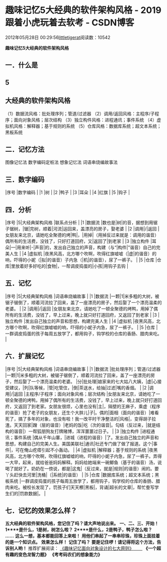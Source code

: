 
# 趣味记忆5大经典的软件架构风格 - 2019跟着小虎玩着去软考 - CSDN博客

2012年05月28日 00:29:56[littletigerat](https://me.csdn.net/littletigerat)阅读数：10542


**趣味记忆5大经典的软件架构风格**
## 一．什么是
## 5
## 大经典的软件架构风格
（1）数据流风格：批处理序列；管道/过滤器
（2）调用/返回风格：主程序/子程序；面向对象风格；层次结构
（3）独立构件风格：进程通讯；事件系统
（4）虚拟机风格：解释器；基于规则的系统
（5）仓库风格：数据库系统；超文本系统；黑板系统
## 二．记忆方法
图像记忆法
数字编码定桩法
想象记忆法
词语串烧编故事法
## 三．数字编码
|序号
|数字编码
|
|1
|树
|
|2
|鸭子
|
|3
|耳朵
|
|4
|红旗
|
|5
|钩子
|

## 四．分析
|序号
|5|大经典架构风格
|联系点分析
|
|1
|数据流
|数也是|树|的音，据想到用锯子锯树，|锯|完树，顺着|河流|运回来，盖漂亮的房子，娶老婆
|
|2
|调用|/|返回
|女朋友来北京，请她吃全聚德的烤|鸭|，|用掉|（用掉反过来就是：调用的谐音）偶所有的生活费，没钱了，只好打道回府，又|返回了|到老家
|
|3
|独立构件
|耳朵|—|用来听|-|声音|的，发出自己独立的声音，构建（与“|构件|”谐音）自己的完美人生
|
|4
|虚拟机
|夜黑风高，北方哪个吹啊，吹得红旗嘘嘘（|虚|的谐音）的响，吓得的小妮（|拟|的谐音）子内急（|机|的谐音），尿了一裤子。
|
|5
|仓库
|仓库|里放着好多好吃的|食物|，一帮调皮捣蛋的|小孩|用钩子去钩
|

## 五．记忆
|序号
|5|大经典架构风格
|词语串烧编故事
|
|1
|数据流
|一颗|1|米多粗的大树，被锯子锯倒了，顺着河流拉了回来，盖了一座漂亮的房子，然后娶了一个漂亮温柔的老婆。
|
|2
|调用|/|返回
|女朋友来北京，请她吃了一顿全聚德的烤鸭，用掉了偶所有的生活费，没钱了，早上过来，晚上就只好打道回府，又返回了到老家
|
|3
|独立构件
|发出自己独立的声音和思想，构建完美人生
|
|4
|虚拟机
|夜黑风高，北方哪个吹啊，吹得红旗嘘嘘的响，吓得的小妮子内急，尿了一裤子。
|
|5
|仓库
|一群调皮捣蛋的孩子每周五放学了，都用钩子，钩学校的仓库的香肠、腊肉来吃。
|

## 六．扩展记忆
|序号
|5|大经典架构风格
|词语串烧编故事
|
|1
|数据流
|批处理序列；管道/过滤器
|一颗|1|米多粗的大树，被锯子锯倒了，顺着河流拉了回来，盖了一座漂亮的房子，然后娶了一个漂亮温柔的老婆。
|分|批处理|娘家来的七大姑八大姨，|虚|心接受建议，|列|队等候，|管|吃管住，|倒|茶送水，给抽|过滤|嘴的香烟。
|
|2
|调用|/|返回
|主程序/子程序；面向对象风格；层次结构
|女朋友来北京，请她吃了一顿全聚德的烤鸭，用掉了偶所有的生活费，没钱了，早上过来，晚上就只好打道回府，又返回了到老家。女朋友很烦，心里也没有|主|，隔壁的王麻子，乘虚（程序的谐音）抢了老子的女朋友，还生个大胖儿|子|。偶的|面相（面向的谐音）|难看死了，搞了多年的对象，也没有啦！我一改平时干净整洁的|风格|，变得胡子拉渣。天天回家|蹭（层的谐音）|老妈的饭|吃（次的谐音|。勾结（反过来，|就是结构的谐音|）一帮狐朋狗友打牌赌博，浑浑噩噩过日子。
|
|3
|独立构件
|进程通讯；事件系统
|偶从千年山寨，|进城（进程的谐音）|了。发出自己独立的声音和思想，构建自己的完美人生。美国美联社|通讯|社还专门做了做了报道。这个|事件|，可在俺山疙瘩引起不小轰动。
|
|4
|虚拟机
|解释器；基于规则的系统
|夜黑风高，北方哪个吹啊，吹得红旗嘘嘘的响，吓得的小妮子内急，尿了一裤子。弄得一大早，起来，就给爸爸妈妈解释。妈妈给她端来一碗鲫鱼（基于的谐音）汤，说喝了就好了。奶奶在一傍说，都是|这鬼|（反过来，就是|规则|的谐音）闹的。要丫头赶快去河里|洗桶|（|系统|的谐音）
|
|5
|仓库
|数据库系统；超文本系统；黑板系统
|一群调皮捣蛋的孩子每周五放学了，都用钩子，钩学校的仓库的香肠、腊肉来吃。被校长发现了，罚孩子们天天檫|黑板|，背诵|超长的文章|，帮忙誊写学生们的|罚款数据|。
|

## 七．记忆的效果怎么样？
**五大经典的软件架构风格，您记住了吗？请大声地说出来。**
**一、二、三、开始！**
**1****是什么，****1****是树，树怎么啦？**
**2****是什么，****2****是鸭子，鸭子怎么啦？**
**……**
**这么一想，基本都能回答上来啦！**
**用他们串起了一串串珍珠，珍珠上面挂着的是一个知识点。**
**效果怎么样！**
**记住了吗？**
**要是记住啰！请记得将这个方法，告诉别人哟！**
推荐扩展阅读：
[《趣味记忆面向对象设计的七大原则》](http://blog.csdn.net/littletigerat/article/details/7607861)[       ](http://blog.csdn.net/littletigerat/article/details/7607861)
**《一个超有趣的变色龙智力题》**
**《考考码农们的想象能力》**


